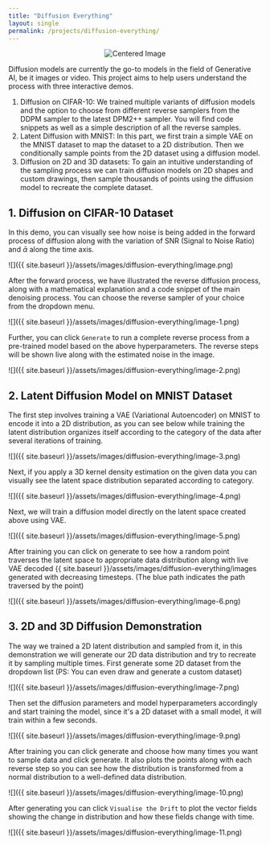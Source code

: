 ```yaml
---
title: "Diffusion Everything"
layout: single
permalink: /projects/diffusion-everything/
---
```

<p align="center">
  <img src="{{ site.baseurl }}/assets/images/diffusion-everything/banner.png" alt="Centered Image"/>
</p>

Diffusion models are currently the go-to models in the field of Generative AI, be it images or video. This project aims to help users understand the process with three interactive demos. 
1. Diffusion on CIFAR-10: We trained multiple variants of diffusion models and the option to choose from different reverse samplers from the DDPM sampler to the latest DPM2++ sampler. You will find code snippets as well as a simple description of all the reverse samples. 
2. Latent Diffusion with MNIST: In this part, we first train a simple VAE on the MNIST dataset to map the dataset to a 2D distribution. Then we conditionally sample points from the 2D dataset using a diffusion model. 
3. Diffusion on 2D and 3D datasets: To gain an intuitive understanding of the sampling process we can train diffusion models on 2D shapes and custom drawings, then sample thousands of points using the diffusion model to recreate the complete dataset. 

## 1. Diffusion on CIFAR-10 Dataset
In this demo, you can visually see how noise is being added in the forward process of diffusion along with the variation of SNR (Signal to Noise Ratio) and $\bar{\alpha}$ along the time axis. 

![]({{ site.baseurl }}/assets/images/diffusion-everything/image.png)  

After the forward process, we have illustrated the reverse diffusion process, along with a mathematical explanation and a code snippet of the main denoising process. You can choose the reverse sampler of your choice from the dropdown menu. 

![]({{ site.baseurl }}/assets/images/diffusion-everything/image-1.png)

Further, you can click `Generate` to run a complete reverse process from a pre-trained model based on the above hyperparameters. The reverse steps will be shown live along with the estimated noise in the image.  

![]({{ site.baseurl }}/assets/images/diffusion-everything/image-2.png)


## 2. Latent Diffusion Model on MNIST Dataset 

The first step involves training a VAE (Variational Autoencoder) on MNIST to encode it into a 2D distribution, as you can see below while training the latent distribution organizes itself according to the category of the data after several iterations of training. 

![]({{ site.baseurl }}/assets/images/diffusion-everything/image-3.png)

Next, if you apply a 3D kernel density estimation on the given data you can visually see the latent space distribution separated according to category. 

![]({{ site.baseurl }}/assets/images/diffusion-everything/image-4.png)

Next, we will train a diffusion model directly on the latent space created above using VAE.

![]({{ site.baseurl }}/assets/images/diffusion-everything/image-5.png)

After training you can click on generate to see how a random point traverses the latent space to appropriate data distribution along with live VAE decoded {{ site.baseurl }}/assets/images/diffusion-everything/images generated with decreasing timesteps. (The blue path indicates the path traversed by the point)

![]({{ site.baseurl }}/assets/images/diffusion-everything/image-6.png)

## 3. 2D and 3D Diffusion Demonstration

The way we trained a 2D latent distribution and sampled from it, in this demonstration we will generate our 2D data distribution and try to recreate it by sampling multiple times. First generate some 2D dataset from the dropdown list (PS: You can even draw and generate a custom dataset) 

![]({{ site.baseurl }}/assets/images/diffusion-everything/image-7.png)

Then set the diffusion parameters and model hyperparameters accordingly and start training the model, since it's a 2D dataset with a small model, it will train within a few seconds. 

![]({{ site.baseurl }}/assets/images/diffusion-everything/image-9.png)

After training you can click generate and choose how many times you want to sample data and click generate. It also plots the points along with each reverse step so you can see how the distribution is transformed from a normal distribution to a well-defined data distribution. 

![]({{ site.baseurl }}/assets/images/diffusion-everything/image-10.png) 

After generating you can click `Visualise the Drift` to plot the vector fields showing the change in distribution and how these fields change with time. 

![]({{ site.baseurl }}/assets/images/diffusion-everything/image-11.png)
